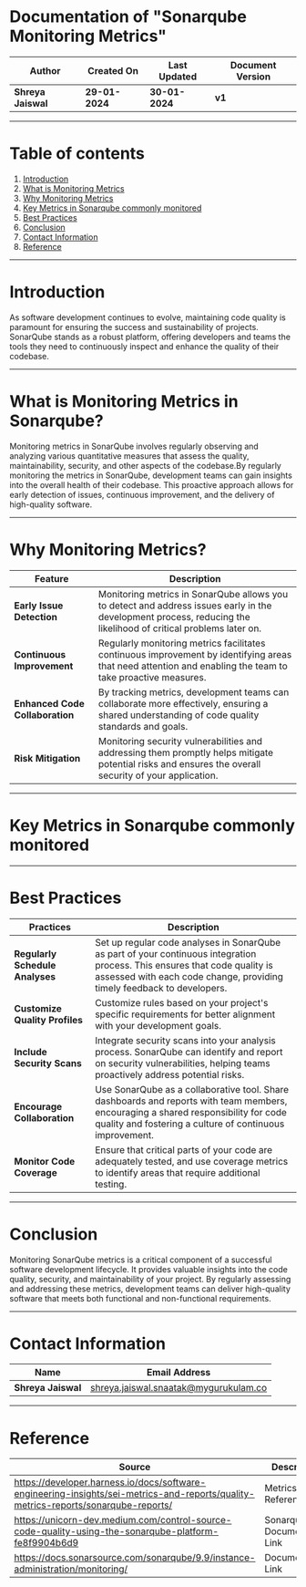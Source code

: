 # Documentation of "Sonarqube Monitoring Metrics"

| **Author** | **Created On** | **Last Updated** | **Document Version** |
| ---------- | -------------- | ---------------- | -------------------- |
| **Shreya Jaiswal** | **29-01-2024** | **30-01-2024** | **v1** |

***

# Table of contents
1. [Introduction](https://github.com/avengers-p7/Documentation/edit/main/Application_CI/Sonarqube/Monitoring.md#introduction)
2. [What is Monitoring Metrics](https://github.com/avengers-p7/Documentation/edit/main/Application_CI/Sonarqube/Monitoring.md#whatismonitoringmetrics)
3. [Why Monitoring Metrics](https://github.com/avengers-p7/Documentation/edit/main/Application_CI/Sonarqube/Monitoring.md#whymonitoringmetrics)
4. [ Key Metrics in Sonarqube commonly monitored](https://github.com/avengers-p7/Documentation/edit/main/Application_CI/Sonarqube/Monitoring.md#Types)
5. [Best Practices](https://github.com/avengers-p7/Documentation/edit/main/Application_CI/Sonarqube/Monitoring.md#bestpractices)
6. [Conclusion](https://github.com/avengers-p7/Documentation/edit/main/Application_CI/Sonarqube/Monitoring.md#conclusion)
7. [Contact Information](https://github.com/avengers-p7/Documentation/edit/main/Application_CI/Sonarqube/Monitoring.md#contactinformation)
8. [Reference](https://github.com/avengers-p7/Documentation/edit/main/Application_CI/Sonarqube/Monitoring.md#reference)

***

# Introduction

As software development continues to evolve, maintaining code quality is paramount for ensuring the success and sustainability of projects. SonarQube stands as a robust platform, offering developers and teams the tools they need to continuously inspect and enhance the quality of their codebase.

*** 

# What is Monitoring Metrics in Sonarqube?

Monitoring metrics in SonarQube involves regularly observing and analyzing various quantitative measures that assess the quality, maintainability, security, and other aspects of the codebase.By regularly monitoring the metrics in SonarQube, development teams can gain insights into the overall health of their codebase. This proactive approach allows for early detection of issues, continuous improvement, and the delivery of high-quality software. 

***

# Why Monitoring Metrics?

| **Feature** | **Description** |
| ----------- | --------------- |
| **Early Issue Detection** | Monitoring metrics in SonarQube allows you to detect and address issues early in the development process, reducing the likelihood of critical problems later on. |
| **Continuous Improvement** | Regularly monitoring metrics facilitates continuous improvement by identifying areas that need attention and enabling the team to take proactive measures. |
| **Enhanced Code Collaboration** |  By tracking metrics, development teams can collaborate more effectively, ensuring a shared understanding of code quality standards and goals. |
| **Risk Mitigation** | Monitoring security vulnerabilities and addressing them promptly helps mitigate potential risks and ensures the overall security of your application. |

***

# Key Metrics in Sonarqube commonly monitored

***

# Best Practices

| **Practices** | **Description** |
| ------------- | --------------- |
| **Regularly Schedule Analyses** | Set up regular code analyses in SonarQube as part of your continuous integration process. This ensures that code quality is assessed with each code change, providing timely feedback to developers. |
| **Customize Quality Profiles** | Customize rules based on your project's specific requirements for better alignment with your development goals. |
| **Include Security Scans** | Integrate security scans into your analysis process. SonarQube can identify and report on security vulnerabilities, helping teams proactively address potential risks. |
| **Encourage Collaboration** | Use SonarQube as a collaborative tool. Share dashboards and reports with team members, encouraging a shared responsibility for code quality and fostering a culture of continuous improvement. |
| **Monitor Code Coverage** | Ensure that critical parts of your code are adequately tested, and use coverage metrics to identify areas that require additional testing.  |

***

# Conclusion

Monitoring SonarQube metrics is a critical component of a successful software development lifecycle. It provides valuable insights into the code quality, security, and maintainability of your project. By regularly assessing and addressing these metrics, development teams can deliver high-quality software that meets both functional and non-functional requirements.

***

# Contact Information

| **Name** | **Email Address** |
| -------- | ----------------- |
| **Shreya Jaiswal** | shreya.jaiswal.snaatak@mygurukulam.co |

***

# Reference 

| **Source** | **Description** |
| ---------- | --------------- |
| https://developer.harness.io/docs/software-engineering-insights/sei-metrics-and-reports/quality-metrics-reports/sonarqube-reports/ | Metrics Reference |
| https://unicorn-dev.medium.com/control-source-code-quality-using-the-sonarqube-platform-fe8f9904b6d9 | Sonarqube Documentation Link |
| https://docs.sonarsource.com/sonarqube/9.9/instance-administration/monitoring/ | Documentation Link |



